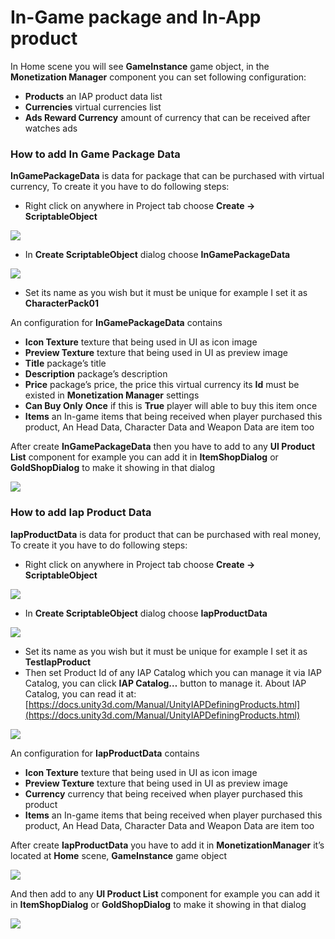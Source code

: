 # In-Game package and In-App product

In Home scene you will see **GameInstance** game object, in the **Monetization Manager** component you can set following configuration:

*   **Products** an IAP product data list
*   **Currencies** virtual currencies list
*   **Ads Reward Currency** amount of currency that can be received after watches ads

### How to add In Game Package Data

**InGamePackageData** is data for package that can be purchased with virtual currency, To create it you have to do following steps:

*   Right click on anywhere in Project tab choose **Create -> ScriptableObject**

![](../images/0TmknC5Usi011yUUo.png)

*   In **Create ScriptableObject** dialog choose **InGamePackageData**

![](../images/0caCb7VSWtLdwauEG.png)

*   Set its name as you wish but it must be unique for example I set it as **CharacterPack01**

An configuration for **InGamePackageData** contains

*   **Icon Texture** texture that being used in UI as icon image
*   **Preview Texture** texture that being used in UI as preview image
*   **Title** package’s title
*   **Description** package’s description
*   **Price** package’s price, the price this virtual currency its **Id** must be existed in **Monetization Manager** settings
*   **Can Buy Only** **Once** if this is **True** player will able to buy this item once
*   **Items** an In-game items that being received when player purchased this product, An Head Data, Character Data and Weapon Data are item too

After create **InGamePackageData** then you have to add to any **UI Product List** component for example you can add it in **ItemShopDialog** or **GoldShopDialog** to make it showing in that dialog

![](../images/0fikrvpx39AoR0iym.png)

### How to add Iap Product Data

**IapProductData** is data for product that can be purchased with real money, To create it you have to do following steps:

*   Right click on anywhere in Project tab choose **Create -> ScriptableObject**

![](../images/0BkWsh-e4sN93PsGO.png)

*   In **Create ScriptableObject** dialog choose **IapProductData**

![](../images/0n0bPOwuCeirLgf8B.png)

*   Set its name as you wish but it must be unique for example I set it as **TestIapProduct**
*   Then set Product Id of any IAP Catalog which you can manage it via IAP Catalog, you can click **IAP Catalog…** button to manage it. About IAP Catalog, you can read it at: [https://docs.unity3d.com/Manual/UnityIAPDefiningProducts.html](https://docs.unity3d.com/Manual/UnityIAPDefiningProducts.html)

![](../images/0gOcx4ZnFE9reayx6.png)

An configuration for **IapProductData** contains

*   **Icon Texture** texture that being used in UI as icon image
*   **Preview Texture** texture that being used in UI as preview image
*   **Currency** currency that being received when player purchased this product
*   **Items** an In-game items that being received when player purchased this product, An Head Data, Character Data and Weapon Data are item too

After create **IapProductData** you have to add it in **MonetizationManager** it’s located at **Home** scene, **GameInstance** game object

![](../images/02UeOW4BBGm9UiyDe.png)

And then add to any **UI Product List** component for example you can add it in **ItemShopDialog** or **GoldShopDialog** to make it showing in that dialog

![](../images/0PyAJ0qyitw5aVgYP.png)